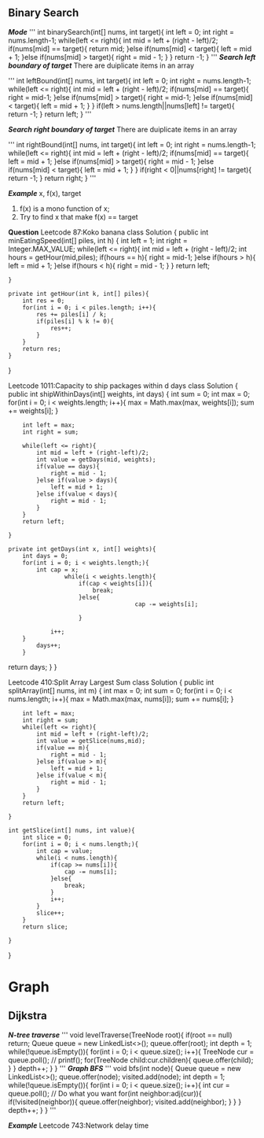 ## Binary Search
***Mode***
'''
int binarySearch(int[] nums, int target){
    int left = 0;
    int right = nums.length-1;
    while(left <= right){
        int mid = left + (right - left)/2;
        if(nums[mid] == target){
            return mid;
        }else if(nums[mid] < target){
            left = mid + 1;
        }else if(nums[mid] > target){
            right = mid - 1;
        }
    }
    return -1;
}
'''
***Search left boundary of target***
There are duiplicate items in an array

'''
int leftBound(int[] nums, int target){
    int left = 0;
    int right = nums.length-1;
    while(left <= right){
        int mid = left + (right - left)/2;
        if(nums[mid] == target){
            right = mid-1;
        }else if(nums[mid] > target){
            right = mid-1;
        }else if(nums[mid] < target){
            left = mid + 1;
        }
    }
    if(left > nums.length||nums[left] != target){
        return -1;
    }
    return left;
}
'''

***Search right boundary of target***
There are duiplicate items in an array

'''
int rightBound(int[] nums, int target){
    int left = 0;
    int right = nums.length-1;
    while(left <= right){
        int mid = left + (right - left)/2;
        if(nums[mid] == target){
            left = mid + 1;
        }else if(nums[mid] > target){
            right = mid - 1;
        }else if(nums[mid] < target){
            left = mid + 1;
        }
    }
    if(right < 0||nums[right] != target){
        return -1;
    }
    return right;
}
'''

***Example***
x, f(x), target
1. f(x) is a mono function of x;
2. Try to find x that make f(x) == target

****Question**** 
Leetcode 87:Koko banana
class Solution {
    public int minEatingSpeed(int[] piles, int h) {
        int left = 1;
        int right = Integer.MAX_VALUE;
        while(left <= right){
            int mid = left + (right - left)/2;
            int hours = getHour(mid,piles);
            if(hours == h){
                right = mid-1;
            }else if(hours > h){
                left = mid + 1;
            }else if(hours < h){
                right = mid - 1;
            }
        }
        return left;
        
    }
    
    private int getHour(int k, int[] piles){
        int res = 0;
        for(int i = 0; i < piles.length; i++){
            res += piles[i] / k;
            if(piles[i] % k != 0){
                res++;
            }
        }
        return res;
    }
}

Leetcode 1011:Capacity to ship packages within d days
class Solution {
    public int shipWithinDays(int[] weights, int days) {
        int sum = 0;
        int max = 0;
        for(int i = 0; i < weights.length; i++){
            max = Math.max(max, weights[i]);
            sum += weights[i];
        }
        
        int left = max;
        int right = sum;
        
        while(left <= right){
            int mid = left + (right-left)/2;
            int value = getDays(mid, weights);
            if(value == days){
                right = mid - 1;
            }else if(value > days){
                left = mid + 1;
            }else if(value < days){
                right = mid - 1;
            }
        }
        return left;
        
    }
    
    private int getDays(int x, int[] weights){
        int days = 0;
        for(int i = 0; i < weights.length;){
            int cap = x;
                    while(i < weights.length){
                        if(cap < weights[i]){
                            break;
                        }else{
                                        cap -= weights[i];
                            
                        }

                i++;
        }
            days++;
        }

return days;
    }
}


Leetcode 410:Split Array Largest Sum
class Solution {
    public int splitArray(int[] nums, int m) {
        int max = 0;
        int sum = 0;
        for(int i = 0; i < nums.length; i++){
            max = Math.max(max, nums[i]);
            sum += nums[i];
        }
        
        int left = max;
        int right = sum;
        while(left <= right){
            int mid = left + (right-left)/2;
            int value = getSlice(nums,mid);
            if(value == m){
                right = mid - 1;
            }else if(value > m){
                left = mid + 1;
            }else if(value < m){
                right = mid - 1;
            }
        }
        return left;
        
    }
    
    int getSlice(int[] nums, int value){
        int slice = 0;
        for(int i = 0; i < nums.length;){
            int cap = value;
            while(i < nums.length){
                if(cap >= nums[i]){
                    cap -= nums[i];
                }else{
                    break;
                }
                i++;
            }
            slice++;
        }
        return slice;
        
    }
}

# Graph
## Dijkstra
***N-tree traverse***
'''
void levelTraverse(TreeNode root){
    if(root == null) return;
    Queue<TreeNode> queue = new LinkedList<>();
    queue.offer(root);
    int depth = 1;
    while(!queue.isEmpty()){
        for(int i = 0; i < queue.size(); i++){
            TreeNode cur = queue.poll();
            // printf();
            for(TreeNode child:cur.children){
                queue.offer(child);
            }
        }
        depth++;
    }
}
'''
***Graph BFS***
'''
void bfs(int node){
    Queue<Integer> queue = new LinkedList<>();
    queue.offer(node);
    visited.add(node);
    int depth = 1;
    while(!queue.isEmpty()){
        for(int i = 0; i < queue.size(); i++){
            int cur = queue.poll();
            // Do what you want
            for(int neighbor:adj(cur)){
                if(!visited(neighbor)){
                    queue.offer(neighbor);
                    visited.add(neighbor);
                }
            }
        }
        depth++;
    }
}
'''

***Example***
Leetcode 743:Network delay time






